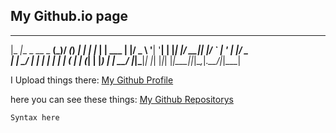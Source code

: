 ## My Github.io page

  _____              _  __ _     _____     _     _      
 |_   _|__ _ __ _ __(_)/ _(_) __|_   _|_ _| |__ | | ___ 
   | |/ _ \ '__| '__| | |_| |/ __|| |/ _` | '_ \| |/ _ \
   | |  __/ |  | |  | |  _| | (__ | | (_| | |_) | |  __/
   |_|\___|_|  |_|  |_|_| |_|\___||_|\__,_|_.__/|_|\___|

I Upload things there: 
[My Github Profile](https://github.com/TerrificTable/)

here you can see these things: 
[My Github Repositorys](https://github.com/TerrificTable?tab=repositories)

```markdown
Syntax here
```
